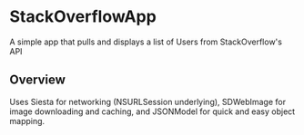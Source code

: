 # StackOverflowApp
A simple app that pulls and displays a list of Users from StackOverflow's API

## Overview
Uses Siesta for networking (NSURLSession underlying), SDWebImage for image downloading and caching, and JSONModel for quick and easy object mapping.


